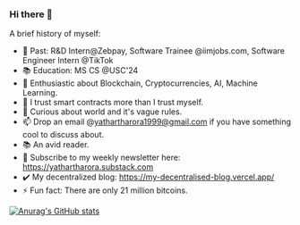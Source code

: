 ### Hi there 👋


A brief history of myself:

- 🔭 Past: R&D Intern@Zebpay, Software Trainee @iimjobs.com, Software Engineer Intern @TikTok
- 📚 Education: MS CS @USC'24
- 🌱 Enthusiastic about Blockchain, Cryptocurrencies, AI, Machine Learning.
- 👯 I trust smart contracts more than I trust myself.
- 🤔 Curious about world and it's vague rules.
- 📫 Drop an email @yathartharora1999@gmail.com if you have something cool to discuss about.
- 📚 An avid reader.
- 📝 Subscribe to my weekly newsletter here: https://yathartharora.substack.com
- ✔️ My decentralized blog: https://my-decentralised-blog.vercel.app/
- ⚡ Fun fact: There are only 21 million bitcoins.


[![Anurag's GitHub stats](https://github-readme-stats.vercel.app/api?username=yathartharora)](https://github.com/anuraghazra/github-readme-stats)

